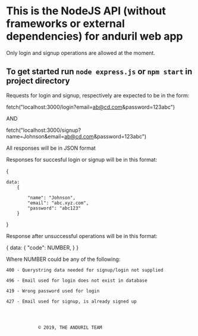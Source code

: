 # This is the NodeJS API (without frameworks or external dependencies) for anduril web app

Only login and signup operations are allowed at the moment.
## To get started run `node express.js` or `npm start` in project directory

Requests for login and signup, respectively are expected to be in the form: 

fetch("localhost:3000/login?email=ab@cd.com&password=123abc")

AND

fetch("localhost:3000/signup?name=Johnson&email=ab@cd.com&password=123abc")

All responses will be in JSON format

Responses for succesful login or signup will be in this format:

{

	data:
		{
		
			"name": "Johnson",
			"email": "abc.xyz.com",
			"password": "abc123"
		}
} 

Response after unsuccessful operations will be in this format:

{
	data:
		{
			"code": NUMBER,
		}
}


Where NUMBER could be any of the following:

    400 - Querystring data needed for signup/login not supplied

    496 - Email used for login does not exist in database

    419 - Wrong password used for login

    427 - Email used for signup, is already signed up 




				© 2019, THE ANDURIL TEAM


